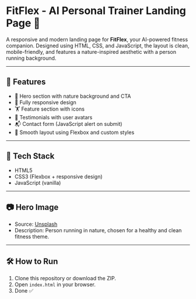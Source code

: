 # FitFlex - AI Personal Trainer Landing Page 🌿

A responsive and modern landing page for **FitFlex**, your AI-powered fitness companion. Designed using HTML, CSS, and JavaScript, the layout is clean, mobile-friendly, and features a nature-inspired aesthetic with a person running background.

---

## 🚀 Features

- 🌄 Hero section with nature background and CTA
- 📱 Fully responsive design
- 🏋️ Feature section with icons
- 💬 Testimonials with user avatars
- 📬 Contact form (JavaScript alert on submit)
- 💅 Smooth layout using Flexbox and custom styles

---

## 🔧 Tech Stack

- HTML5
- CSS3 (Flexbox + responsive design)
- JavaScript (vanilla)

---

## 📷 Hero Image

- Source: [Unsplash](https://unsplash.com/photos/1600181953602-578293b1efc1)
- Description: Person running in nature, chosen for a healthy and clean fitness theme.

---

## 🛠️ How to Run

1. Clone this repository or download the ZIP.
2. Open `index.html` in your browser.
3. Done ✅
